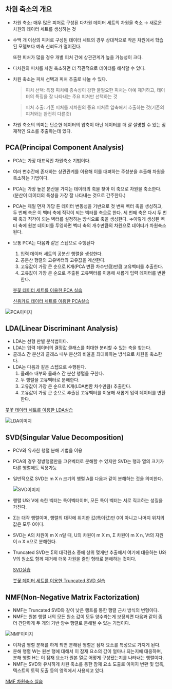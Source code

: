 ## 차원 축소의 개요

- 차원 축소: 매우 많은 피처로 구성된 다차원 데이터 세트의 차원울 축소 → 새로운 차원의 데이터 세트를 생성하는 것
- 수백 개 이상의 피처로 구성된 데이터 세트의 경우 상대적으로 작은 차원에서 학습된 모델보다 예측 신뢰도가 떨어진다.

    또한 피처가 많을 경우 개별 피처 간에 상관관계가 높을 가능성이 크다.

- 다차원의 피처를 차원 축소하면 더 직관적으로 데이터를 해석할 수 있다.
- 차원 축소는 피처 선택과 피처 추출로 나눌 수 있다.

    > 피처 선택: 특정 피처에 종속성이 강한 불필요한 피처는 아예 제거하고, 데이터의 특징을 잘 나타내는 주요 피처만 선택하는 것

    > 피처 추출: 기존 피처를 저차원의 중요 피처로 압축해서 추출하는 것(기존의 피처와는 완전히 다른것)

- 차원 축소의 의미는 단순한 데이터의 압축이 아닌 데이터를 더 잘 설명할 수 있는 잠재적인 요소를 추출하는데 있다.

## PCA(Principal Component Analysis)

- PCA는 가장 대표적인 차원축소 기법이다.
- 여러 변수간에 존재하는 상관관계를 이용해 이를 대펴하는 주성분을 추출해 차원을 축소하는 기법이다.
- PCA는 가장 높은 분산을 가지는 데이터의 축을 찾아 이 축으로 차원을 축소한다. (분산이 데이터의 특성을 가장 잘 나타내는 것으로 간주한다.)
- PCA는 제일 먼저 가당 튼 데이터 변동성을 기반으로 첫 번째 벡터 축을 생성하고, 두 번째 축은 이 벡터 축에 직각이 되는 벡터를 축으로 한다. 세 번째 축은 다시 두 번째 축과 직각이 되는 벡터를 설정하는 방식으로 축을 생성한다. ⇒이렇게 생성된 벡터 축에 원본 데이터를 투영하면 벡터 축의 개수만큼의 차원으로 데이터가 차원축소 된다.
- 보통 PCA는 다음과 같은 스텝으로 수행된다
    1. 입력 데이터 세트의 공분산 행렬을 생성한다.
    2. 공분산 행렬의 고유벡터와 고유값을 계산한다.
    3. 고유값이 가장 큰 순으로  K개(PCA 변환 차수만큼)만큼 고유벡터를 추출한다.
    4. 고유값이 가장 큰 순으로 추출된 고유벡터를 이용해 새롭게 입력 데이터를 변환한다.

    [붓꽃 데이터 세트를 이용한 PCA 실습](https://github.com/JIWON0520/TIL/blob/main/%EB%A8%B8%EC%8B%A0%EB%9F%AC%EB%8B%9D/%EC%8B%A4%EC%8A%B5/%EC%B0%A8%EC%9B%90%20%EC%B6%95%EC%86%8C/%EB%B6%93%EA%BD%83%20%EB%8D%B0%EC%9D%B4%ED%84%B0%20%EC%84%B8%ED%8A%B8%EB%A5%BC%20%EC%9D%B4%EC%9A%A9%ED%95%9C%20PCA%20%EC%8B%A4%EC%8A%B5.md)

    [신용카드 데이터 세트를 이용한 PCA실습](https://github.com/JIWON0520/TIL/blob/main/%EB%A8%B8%EC%8B%A0%EB%9F%AC%EB%8B%9D/%EC%8B%A4%EC%8A%B5/%EC%B0%A8%EC%9B%90%20%EC%B6%95%EC%86%8C/%EC%8B%A0%EC%9A%A9%EC%B9%B4%EB%93%9C%20%EB%8D%B0%EC%9D%B4%ED%84%B0%20%EC%84%B8%ED%8A%B8%EB%A5%BC%20%EC%9D%B4%EC%9A%A9%ED%95%9C%20PCA%EC%8B%A4%EC%8A%B5.md)

![PCA이미지](https://s3.us-west-2.amazonaws.com/secure.notion-static.com/8acebf62-aa31-4c81-9c97-4c31fac7c9bf/Untitled.png?X-Amz-Algorithm=AWS4-HMAC-SHA256&X-Amz-Credential=AKIAT73L2G45O3KS52Y5%2F20210717%2Fus-west-2%2Fs3%2Faws4_request&X-Amz-Date=20210717T042954Z&X-Amz-Expires=86400&X-Amz-Signature=01107a14181f4f7b71b62a4c13e68370acc20e38c8d7187f695b7ac56b834086&X-Amz-SignedHeaders=host&response-content-disposition=filename%20%3D%22Untitled.png%22)

## LDA(Linear Discriminant Analysis)

- LDA는 선형 판별 분석법이다.
- LDA는 입력 데이터의 결정값 클래스를 최대한 분리할 수 있는 축을 찾는다.
- 클래스 간 분산과 클래스 내부 분산의 비율을 최대화하는 방식으로 차원을 축소한다.
- LDA는 다음과 같은 스텝으로 수행된다.
    1. 클래스 내부와 클래스 간 분산 행렬을 구한다.
    2. 두 행렬을 고유벡터로 분해한다.
    3. 고유값이 가장 큰 순으로 K개(LDA변환 차수만큼) 추출한다.
    4. 고유값이 가장 큰 순으로 추출된 고유벡터를 이용해 새롭게 입력 데이터를 변환한다.

[붓꽃 데이터 세트를 이용한 LDA실습](https://github.com/JIWON0520/TIL/blob/main/%EB%A8%B8%EC%8B%A0%EB%9F%AC%EB%8B%9D/%EC%8B%A4%EC%8A%B5/%EC%B0%A8%EC%9B%90%20%EC%B6%95%EC%86%8C/%EB%B6%93%EA%BD%83%20%EB%8D%B0%EC%9D%B4%ED%84%B0%20%EC%84%B8%ED%8A%B8%EB%A5%BC%20%EC%9D%B4%EC%9A%A9%ED%95%9C%20LDA%EC%8B%A4%EC%8A%B5.md)

![LDA이미지](https://s3.us-west-2.amazonaws.com/secure.notion-static.com/e7364c1f-6dbc-4b91-96fb-db810abb2015/Untitled.png?X-Amz-Algorithm=AWS4-HMAC-SHA256&X-Amz-Credential=AKIAT73L2G45O3KS52Y5%2F20210717%2Fus-west-2%2Fs3%2Faws4_request&X-Amz-Date=20210717T043038Z&X-Amz-Expires=86400&X-Amz-Signature=b0483895d34e9d49a0ab13722dd43ef84f30986418ca42a63fd474765f43c60a&X-Amz-SignedHeaders=host&response-content-disposition=filename%20%3D%22Untitled.png%22)

## SVD(Singular Value Decomposition)

- PCV와 유사한 행렬 분해 기법을 이용
- PCA의 경우 정방행렬만을 고유벡터로 분해할 수 있지만 SVD는 행과 열의 크기가 다른 행렬에도 적용가능
- 일반적으로 SVD는 m X n 크기의 행렬 A를 다음과 같이 분해하는 것을 의미한다.

    ![SVD이미지](https://s3.us-west-2.amazonaws.com/secure.notion-static.com/17d6fa05-c44c-41c6-8fb0-140d05857e79/Untitled.png?X-Amz-Algorithm=AWS4-HMAC-SHA256&X-Amz-Credential=AKIAT73L2G45O3KS52Y5%2F20210717%2Fus-west-2%2Fs3%2Faws4_request&X-Amz-Date=20210717T043123Z&X-Amz-Expires=86400&X-Amz-Signature=71742d0fcb5114fd56e3f491a60d5898f69c6a1d426ca1871943195cc3032b4e&X-Amz-SignedHeaders=host&response-content-disposition=filename%20%3D%22Untitled.png%22)

- 행렬 U와 V에 속한 벡터는 특이벡터이며, 모든 특이 벡터는 서로 직교하는 성질을 가진다.
- Σ는 대각 행렬이며, 행렬의 대각에 위치한 값(특이값)만 0이 아니고 나머지 위치의 값은 모두 0이다.
- SVD는 A의 차원이 m X n일 때, U의 차원이 m X m, Σ 차원이 m X n, Vt의 자원이 n X n으로 분해한다.
- Truncated SVD는 Σ의 대각원소 중에 상위 몇개만 추출해서 여기에 대응하는 U와 V의 원소도 함께 제거해 더욱 차원을 줄인 형태로 분해하는 것이다.

    [SVD실습](https://github.com/JIWON0520/TIL/blob/main/%EB%A8%B8%EC%8B%A0%EB%9F%AC%EB%8B%9D/%EC%8B%A4%EC%8A%B5/%EC%B0%A8%EC%9B%90%20%EC%B6%95%EC%86%8C/SVD%EC%8B%A4%EC%8A%B5.md)

    [붓꽃 데이터 세트를 이용한 Truncated SVD 실습](https://www.notion.so/Truncated-SVD-3e2df29b0cda4c1a87ace5ba4fbafc4a)

## NMF(Non-Negative Matrix Factorization)

- NMF는 Truncated SVD와 같이 낮은 랭트를 통한 행렬 근사 방식의 변형이다.
- NMF는 원본 행렬 내의 모든 원소 값이 모두 양수라는게 보장되면 다음과 같이 좀 더 간단하게 두 개의 기반 양수 행렬로 분해될 수 있는 기법이다.

![NMF이미지](https://s3.us-west-2.amazonaws.com/secure.notion-static.com/d344abb3-7d41-4aa4-911a-38e75fdf92f7/Untitled.png?X-Amz-Algorithm=AWS4-HMAC-SHA256&X-Amz-Credential=AKIAT73L2G45O3KS52Y5%2F20210717%2Fus-west-2%2Fs3%2Faws4_request&X-Amz-Date=20210717T043150Z&X-Amz-Expires=86400&X-Amz-Signature=a0d5f65460f0367b50def4a65ae3e1b0d5e436418a49c04b0ac357b93a846b1f&X-Amz-SignedHeaders=host&response-content-disposition=filename%20%3D%22Untitled.png%22)

- 이처럼 행렬 분해를 하게 되면 분해된 행렬은 잠재 요소를 특성으로 가지게 된다.
- 분해 행렬 W는 원본 행에 대해서 이 잠재 요소의 값이 얼마나 되는지에 대응하며, 분해 행렬 H는 이 잠재 요소가 원본 열로 어떻게 구성됐는지를 나타내는 행렬이다.
- NMF는 SVD와 유사하게 차원 축소를 통한 잠재 요소 도출로 이미지 변환 및 압축, 텍스트의 토픽 도출 등의 영역에서 사용되고 있다.

[NMF 차원축소 실습](https://www.notion.so/0674f08d2b66448e97068fd5d008a7f7)
